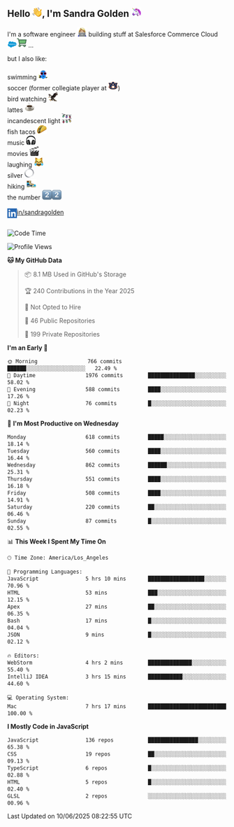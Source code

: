 ## Hello <img src="./static/emoji/wave.png" width="22" />, I'm Sandra Golden <img src="./static/emoji/unicorn-face.png" width="22" />

I'm a software engineer <img src="./static/emoji/female-technologist.png" width="22" /> building stuff at Salesforce Commerce Cloud <img src="./static/emoji/salesforce.png" width="22" /><img src="./static/emoji/commerce-cloud.png" width="22" />&nbsp;...

but I also like:<br/><br/>
swimming <img alt="swimming" src="./static/emoji/keep-swimming.png" width="22" /><br/>
soccer  (former collegiate player at <img src="./static/emoji/auburn.png" width="22" />)<br/>
bird watching <img src="./static/emoji/eagle.png" width="22" /><br/>
lattes <img src="./static/emoji/coffee.png" width="22" /><br/>
incandescent light <img src="./static/emoji/lights.png" width="22" /><br/>
fish tacos <img src="./static/emoji/taco.png" width="22" /><br/>
music <img src="./static/emoji/headphones.png" width="22" /><br/>
movies <img src="./static/emoji/movie-clapper.png" width="22" /><br/>
laughing <img src="./static/emoji/joy-cat.png" width="22" /><br/>
silver <img src="./static/emoji/silver-hoop.png" width="22" /><br/>
hiking <img src="./static/emoji/hiker.png" width="22" /><br/>
the number <img src="./static/emoji/two.png" width="22" /><img src="./static/emoji/two.png" width="22" />
<br/><br/>
<img align="left" alt="Sandra Golden | LinkedIn" width="22px" src="./static/emoji/linkedin.png" /> <a href="https://www.linkedin.com/in/sandragolden/">in/sandragolden</a>
<br/><br/>
<!--START_SECTION:waka-->
![Code Time](http://img.shields.io/badge/Code%20Time-1%2C409%20hrs%2012%20mins-blue)

![Profile Views](http://img.shields.io/badge/Profile%20Views-2-blue)

**🐱 My GitHub Data** 

> 📦 8.1 MB Used in GitHub's Storage 
 > 
> 🏆 240 Contributions in the Year 2025
 > 
> 🚫 Not Opted to Hire
 > 
> 📜 46 Public Repositories 
 > 
> 🔑 199 Private Repositories 
 > 
**I'm an Early 🐤** 

```text
🌞 Morning                766 commits         ██████░░░░░░░░░░░░░░░░░░░   22.49 % 
🌆 Daytime                1976 commits        ███████████████░░░░░░░░░░   58.02 % 
🌃 Evening                588 commits         ████░░░░░░░░░░░░░░░░░░░░░   17.26 % 
🌙 Night                  76 commits          █░░░░░░░░░░░░░░░░░░░░░░░░   02.23 % 
```
📅 **I'm Most Productive on Wednesday** 

```text
Monday                   618 commits         █████░░░░░░░░░░░░░░░░░░░░   18.14 % 
Tuesday                  560 commits         ████░░░░░░░░░░░░░░░░░░░░░   16.44 % 
Wednesday                862 commits         ██████░░░░░░░░░░░░░░░░░░░   25.31 % 
Thursday                 551 commits         ████░░░░░░░░░░░░░░░░░░░░░   16.18 % 
Friday                   508 commits         ████░░░░░░░░░░░░░░░░░░░░░   14.91 % 
Saturday                 220 commits         ██░░░░░░░░░░░░░░░░░░░░░░░   06.46 % 
Sunday                   87 commits          █░░░░░░░░░░░░░░░░░░░░░░░░   02.55 % 
```


📊 **This Week I Spent My Time On** 

```text
🕑︎ Time Zone: America/Los_Angeles

💬 Programming Languages: 
JavaScript               5 hrs 10 mins       ██████████████████░░░░░░░   70.96 % 
HTML                     53 mins             ███░░░░░░░░░░░░░░░░░░░░░░   12.15 % 
Apex                     27 mins             ██░░░░░░░░░░░░░░░░░░░░░░░   06.35 % 
Bash                     17 mins             █░░░░░░░░░░░░░░░░░░░░░░░░   04.04 % 
JSON                     9 mins              █░░░░░░░░░░░░░░░░░░░░░░░░   02.12 % 

🔥 Editors: 
WebStorm                 4 hrs 2 mins        ██████████████░░░░░░░░░░░   55.40 % 
IntelliJ IDEA            3 hrs 15 mins       ███████████░░░░░░░░░░░░░░   44.60 % 

💻 Operating System: 
Mac                      7 hrs 17 mins       █████████████████████████   100.00 % 
```

**I Mostly Code in JavaScript** 

```text
JavaScript               136 repos           ████████████████░░░░░░░░░   65.38 % 
CSS                      19 repos            ██░░░░░░░░░░░░░░░░░░░░░░░   09.13 % 
TypeScript               6 repos             █░░░░░░░░░░░░░░░░░░░░░░░░   02.88 % 
HTML                     5 repos             █░░░░░░░░░░░░░░░░░░░░░░░░   02.40 % 
GLSL                     2 repos             ░░░░░░░░░░░░░░░░░░░░░░░░░   00.96 % 
```




 Last Updated on 10/06/2025 08:22:55 UTC
<!--END_SECTION:waka-->
